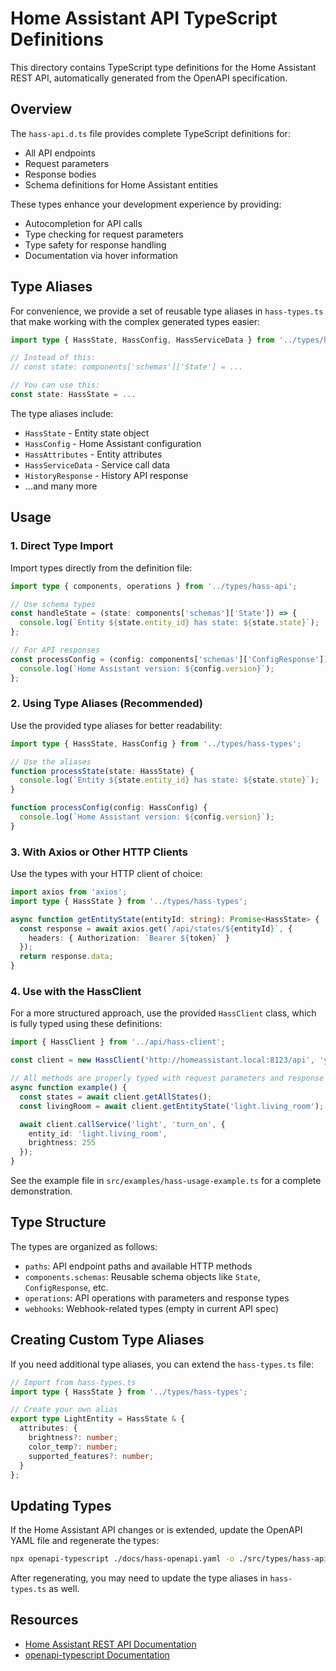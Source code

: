 # Home Assistant API TypeScript Definitions

This directory contains TypeScript type definitions for the Home Assistant REST API, automatically generated from the OpenAPI specification.

## Overview

The `hass-api.d.ts` file provides complete TypeScript definitions for:

- All API endpoints
- Request parameters
- Response bodies
- Schema definitions for Home Assistant entities

These types enhance your development experience by providing:

- Autocompletion for API calls
- Type checking for request parameters
- Type safety for response handling
- Documentation via hover information

## Type Aliases

For convenience, we provide a set of reusable type aliases in `hass-types.ts` that make working with the complex generated types easier:

```typescript
import type { HassState, HassConfig, HassServiceData } from '../types/hass-types';

// Instead of this:
// const state: components['schemas']['State'] = ...

// You can use this:
const state: HassState = ...
```

The type aliases include:

- `HassState` - Entity state object
- `HassConfig` - Home Assistant configuration
- `HassAttributes` - Entity attributes
- `HassServiceData` - Service call data
- `HistoryResponse` - History API response
- ...and many more

## Usage

### 1. Direct Type Import

Import types directly from the definition file:

```typescript
import type { components, operations } from '../types/hass-api';

// Use schema types
const handleState = (state: components['schemas']['State']) => {
  console.log(`Entity ${state.entity_id} has state: ${state.state}`);
};

// For API responses
const processConfig = (config: components['schemas']['ConfigResponse']) => {
  console.log(`Home Assistant version: ${config.version}`);
};
```

### 2. Using Type Aliases (Recommended)

Use the provided type aliases for better readability:

```typescript
import type { HassState, HassConfig } from '../types/hass-types';

// Use the aliases
function processState(state: HassState) {
  console.log(`Entity ${state.entity_id} has state: ${state.state}`);
}

function processConfig(config: HassConfig) {
  console.log(`Home Assistant version: ${config.version}`);
}
```

### 3. With Axios or Other HTTP Clients

Use the types with your HTTP client of choice:

```typescript
import axios from 'axios';
import type { HassState } from '../types/hass-types';

async function getEntityState(entityId: string): Promise<HassState> {
  const response = await axios.get(`/api/states/${entityId}`, {
    headers: { Authorization: `Bearer ${token}` }
  });
  return response.data;
}
```

### 4. Use with the HassClient

For a more structured approach, use the provided `HassClient` class, which is fully typed using these definitions:

```typescript
import { HassClient } from '../api/hass-client';

const client = new HassClient('http://homeassistant.local:8123/api', 'your_token');

// All methods are properly typed with request parameters and response types
async function example() {
  const states = await client.getAllStates();
  const livingRoom = await client.getEntityState('light.living_room');

  await client.callService('light', 'turn_on', {
    entity_id: 'light.living_room',
    brightness: 255
  });
}
```

See the example file in `src/examples/hass-usage-example.ts` for a complete demonstration.

## Type Structure

The types are organized as follows:

- `paths`: API endpoint paths and available HTTP methods
- `components.schemas`: Reusable schema objects like `State`, `ConfigResponse`, etc.
- `operations`: API operations with parameters and response types
- `webhooks`: Webhook-related types (empty in current API spec)

## Creating Custom Type Aliases

If you need additional type aliases, you can extend the `hass-types.ts` file:

```typescript
// Import from hass-types.ts
import type { HassState } from '../types/hass-types';

// Create your own alias
export type LightEntity = HassState & {
  attributes: {
    brightness?: number;
    color_temp?: number;
    supported_features?: number;
  }
};
```

## Updating Types

If the Home Assistant API changes or is extended, update the OpenAPI YAML file and regenerate the types:

```bash
npx openapi-typescript ./docs/hass-openapi.yaml -o ./src/types/hass-api.d.ts
```

After regenerating, you may need to update the type aliases in `hass-types.ts` as well.

## Resources

- [Home Assistant REST API Documentation](https://developers.home-assistant.io/docs/api/rest/)
- [openapi-typescript Documentation](https://github.com/drwpow/openapi-typescript)
